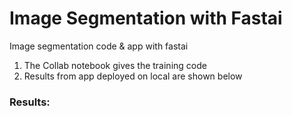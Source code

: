 # Image Segmentation with Fastai
 Image segmentation code & app with fastai
 
 1. The Collab notebook gives the training code 
 2. Results from app deployed on local are shown below
 
 ### Results:
 

 
 
